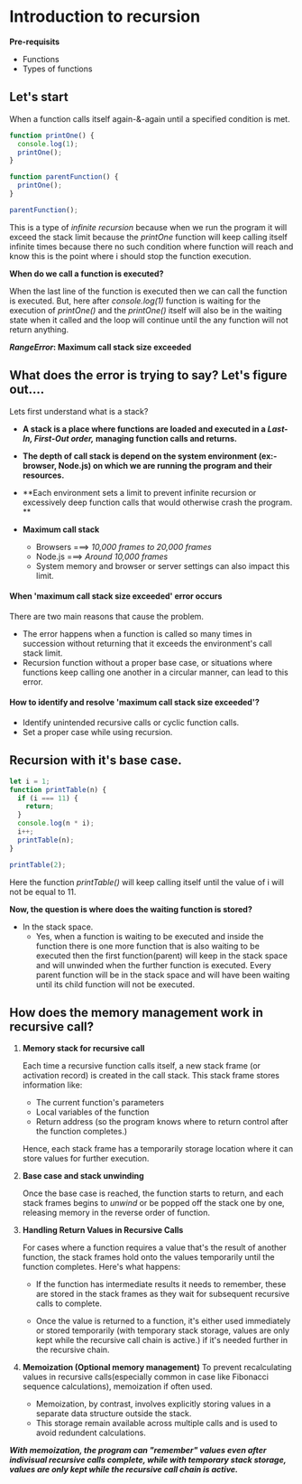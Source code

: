 # Introduction to recursion

**Pre-requisits**

- Functions
- Types of functions

## Let's start

When a function calls itself again-&-again until a specified condition is met.

```js
function printOne() {
  console.log(1);
  printOne();
}

function parentFunction() {
  printOne();
}

parentFunction();
```

This is a type of _infinite recursion_ because when we run the program it will exceed the stack limit because the _printOne_ function will keep calling itself infinite times because there no such condition where function will reach and know this is the point where i should stop the function execution.

**When do we call a function is executed?**

When the last line of the function is executed then we can call the function is executed. But, here after _console.log(1)_ function is waiting for the execution of _printOne()_ and the _printOne()_ itself will also be in the waiting state when it called and the loop will continue until the any function will not return anything.

**_RangeError_: Maximum call stack size exceeded**

## What does the error is trying to say? Let's figure out....

Lets first understand what is a stack?

- **A stack is a place where functions are loaded and executed in a _Last-In, First-Out order,_ managing function calls and returns.**

- **The depth of call stack is depend on the system environment (ex:- browser, Node.js) on which we are running the program and their resources.**

- **Each environment sets a limit to prevent infinite recursion or excessively deep function calls that would otherwise crash the program. **

- **Maximum call stack**
  - Browsers ===> _10,000 frames to 20,000 frames_
  - Node.js ===> _Around 10,000 frames_
  - System memory and browser or server settings can also impact this limit.

#### **When 'maximum call stack size exceeded' error occurs**

There are two main reasons that cause the problem.

- The error happens when a function is called so many times in succession without returning that it exceeds the environment's call stack limit.
- Recursion function without a proper base case, or situations where functions keep calling one another in a circular manner, can lead to this error.

#### **How to identify and resolve 'maximum call stack size exceeded'?**

- Identify unintended recursive calls or cyclic function calls.
- Set a proper case while using recursion.

## Recursion with it's base case.

```js
let i = 1;
function printTable(n) {
  if (i === 11) {
    return;
  }
  console.log(n * i);
  i++;
  printTable(n);
}

printTable(2);
```

Here the function _printTable()_ will keep calling itself until the value of i will not be equal to 11.

**Now, the question is where does the waiting function is stored?**

- In the stack space.
  - Yes, when a function is waiting to be executed and inside the function there is one more function that is also waiting to be executed then the first function(parent) will keep in the stack space and will unwinded when the further function is executed. Every parent function will be in the stack space and will have been waiting until its child function will not be executed.

## **How does the memory management work in recursive call?**

1. **Memory stack for recursive call**

   Each time a recursive function calls itself, a new stack frame (or activation record) is created in the call stack. This stack frame stores information like:

   - The current function's parameters
   - Local variables of the function
   - Return address (so the program knows where to return control after the function completes.)

   Hence, each stack frame has a temporarily storage location where it can store values for further execution.

2. **Base case and stack unwinding**

   Once the base case is reached, the function starts to return, and each stack frames begins to _unwind_ or be popped off the stack one by one, releasing memory in the reverse order of function.

3. **Handling Return Values in Recursive Calls**

   For cases where a function requires a value that's the result of another function, the stack frames hold onto the values temporarily until the function completes. Here's what happens:

   - If the function has intermediate results it needs to remember, these are stored in the stack frames as they wait for subsequent recursive calls to complete.

   - Once the value is returned to a function, it's either used immediately or stored temporarily (with temporary stack storage, values are only kept while the recursive call chain is active.) if it's needed further in the recursive chain.

4. **Memoization (Optional memory management)**
   To prevent recalculating values in recursive calls(especially common in case like Fibonacci sequence calculations), memoization if often used.

   - Memoization, by contrast, involves explicitly storing values in a separate data structure outside the stack.
   - This storage remain available across multiple calls and is used to avoid redundent calculations.

**_With memoization, the program can "remember" values even after indivisual recursive calls complete, while with temporary stack storage, values are only kept while the recursive call chain is active._**
